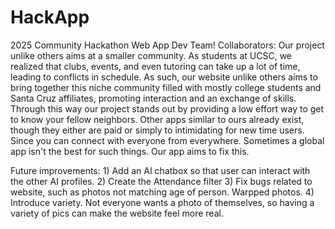 # HackApp
2025 Community Hackathon Web App Dev Team!
Collaborators: 
Our project unlike others aims at a smaller community. As students at UCSC, we realized that clubs, events, and even tutoring can take up a lot of time, leading to conflicts in schedule. As such, our website unlike others aims to bring together this niche community filled with mostly college students and Santa Cruz affiliates, promoting interaction and an exchange of skills. Through this way our project stands out by providing a low effort way to get to know your fellow neighbors. Other apps similar to ours already exist, though they either are paid or simply to intimidating for new time users. Since you can connect with everyone from everywhere. Sometimes a global app isn't the best for such things. Our app aims to fix this. 

Future improvements: 1) Add an AI chatbox so that user can interact with the other AI profiles. 2) Create the Attendance filter 3) Fix bugs related to website, such as photos not matching age of person. Warpped photos. 4) Introduce variety. Not everyone wants a photo of themselves, so having a variety of pics can make the website feel more real.
